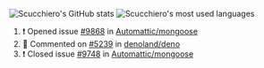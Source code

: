 ![Scucchiero's GitHub stats](https://github-readme-stats.vercel.app/api?theme=dark&username=scucchiero&show_icons=true&count_private=true)
![Scucchiero's most used languages](https://github-readme-stats.vercel.app/api/top-langs/?theme=dark&username=scucchiero&layout=compact&show_icons=true&count_private=true)



<!--START_SECTION:activity-->
1. ❗️ Opened issue [#9868](https://github.com//Automattic/mongoose/issues/9868) in [Automattic/mongoose](https://github.com//Automattic/mongoose)
2. 💬 Commented on [#5239](https://github.com//denoland/deno/issues/5239) in [denoland/deno](https://github.com//denoland/deno)
3. ❗️ Closed issue [#9748](https://github.com//Automattic/mongoose/issues/9748) in [Automattic/mongoose](https://github.com//Automattic/mongoose)
<!--END_SECTION:activity-->
